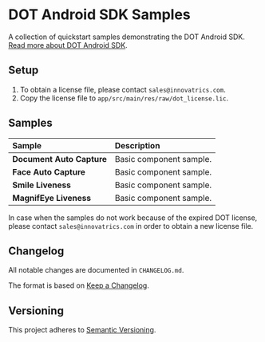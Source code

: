 # DOT Android SDK Samples

A collection of quickstart samples demonstrating the DOT Android SDK. [Read more about DOT Android SDK](https://developers.innovatrics.com/digital-onboarding/technical/android-development/).

## Setup

1. To obtain a license file, please contact `sales@innovatrics.com`.
1. Copy the license file to `app/src/main/res/raw/dot_license.lic`.

## Samples

| Sample                    | Description                                                                                                              |
|:--------------------------|:-------------------------------------------------------------------------------------------------------------------------|
| **Document Auto Capture** | Basic component sample.                                                                                                  |
| **Face Auto Capture**     | Basic component sample.                                                                                                  |
| **Smile Liveness**        | Basic component sample.                                                                                                  |
| **MagnifEye Liveness**    | Basic component sample.                                                                                                  |

In case when the samples do not work because of the expired DOT license, please contact `sales@innovatrics.com` in order to obtain a new license file.

## Changelog

All notable changes are documented in `CHANGELOG.md`.

The format is based on [Keep a Changelog](https://keepachangelog.com/en/1.0.0/).

## Versioning

This project adheres to [Semantic Versioning](https://semver.org/spec/v2.0.0.html).
